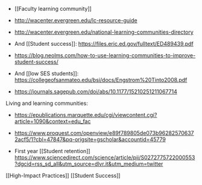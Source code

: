   - [[Faculty learning community]]

  - http://wacenter.evergreen.edu/lc-resource-guide
  - http://wacenter.evergreen.edu/national-learning-communities-directory
  - And [[Student success]]:
    https://files.eric.ed.gov/fulltext/ED489439.pdf
  - https://blog.neolms.com/how-to-use-learning-communities-to-improve-student-success/
  - And [[low SES students]]:
    https://collegeofsanmateo.edu/bsi/docs/Engstrom%20Tinto2008.pdf

  - https://journals.sagepub.com/doi/abs/10.1177/15210251211067714

Living and learning communities:

  - https://epublications.marquette.edu/cgi/viewcontent.cgi?article=1090&context=edu_fac
  - https://www.proquest.com/openview/e89f789805de073b962825706372acf5/1?cbl=47847&pq-origsite=gscholar&accountid=45779

  - First year [[Student retention]]
    https://www.sciencedirect.com/science/article/pii/S0272775722000553?dgcid=rss_sd_all&utm_source=dlvr.it&utm_medium=twitter

[[High-Impact Practices]] [[Student Success]]